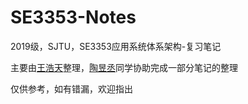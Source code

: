# SE3353-Notes
2019级，SJTU，SE3353应用系统体系架构-复习笔记

主要由[王浩天](https://github.com/GrizzZ13?tab=repositories)整理，[陶昱丞](https://github.com/tao011110)同学协助完成一部分笔记的整理

仅供参考，如有错漏，欢迎指出

